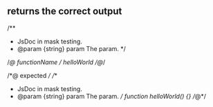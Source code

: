 ## returns the correct output
/**
 * JsDoc in mask testing.
 * @param {string} param The param.
 */

/*@ functionName */
helloWorld
/*@*/

/*@ expected */
/**
 * JsDoc in mask testing.
 * @param {string} param The param.
 */
function helloWorld() {}
/*@*/